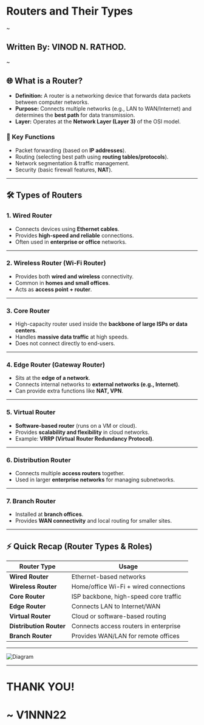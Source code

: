 # Routers and Their Types  
~
## Written By: VINOD N. RATHOD.  
~

## 🌐 What is a Router?  
- **Definition:** A router is a networking device that forwards data packets between computer networks.  
- **Purpose:** Connects multiple networks (e.g., LAN to WAN/Internet) and determines the **best path** for data transmission.  
- **Layer:** Operates at the **Network Layer (Layer 3)** of the OSI model.  

### 🔑 Key Functions  
- Packet forwarding (based on **IP addresses**).  
- Routing (selecting best path using **routing tables/protocols**).  
- Network segmentation & traffic management.  
- Security (basic firewall features, **NAT**).  

---

## 🛠️ Types of Routers  

### 1. Wired Router  
- Connects devices using **Ethernet cables**.  
- Provides **high-speed and reliable** connections.  
- Often used in **enterprise or office** networks.  

---

### 2. Wireless Router (Wi-Fi Router)  
- Provides both **wired and wireless** connectivity.  
- Common in **homes and small offices**.  
- Acts as **access point + router**.  

---

### 3. Core Router  
- High-capacity router used inside the **backbone of large ISPs or data centers**.  
- Handles **massive data traffic** at high speeds.  
- Does not connect directly to end-users.  

---

### 4. Edge Router (Gateway Router)  
- Sits at the **edge of a network**.  
- Connects internal networks to **external networks (e.g., Internet)**.  
- Can provide extra functions like **NAT, VPN**.  

---

### 5. Virtual Router  
- **Software-based router** (runs on a VM or cloud).  
- Provides **scalability and flexibility** in cloud networks.  
- Example: **VRRP (Virtual Router Redundancy Protocol)**.  

---

### 6. Distribution Router  
- Connects multiple **access routers** together.  
- Used in larger **enterprise networks** for managing subnetworks.  

---

### 7. Branch Router  
- Installed at **branch offices**.  
- Provides **WAN connectivity** and local routing for smaller sites.  

---

## ⚡ Quick Recap (Router Types & Roles)  

| Router Type        | Usage |
|--------------------|------------------------------------------|
| **Wired Router**   | Ethernet-based networks |
| **Wireless Router** | Home/office Wi-Fi + wired connections |
| **Core Router**    | ISP backbone, high-speed core traffic |
| **Edge Router**    | Connects LAN to Internet/WAN |
| **Virtual Router** | Cloud or software-based routing |
| **Distribution Router** | Connects access routers in enterprise |
| **Branch Router**  | Provides WAN/LAN for remote offices |

---

![Diagram](Assets/router-types.png)  

---

# THANK YOU!  
# ~ **V1NNN22**